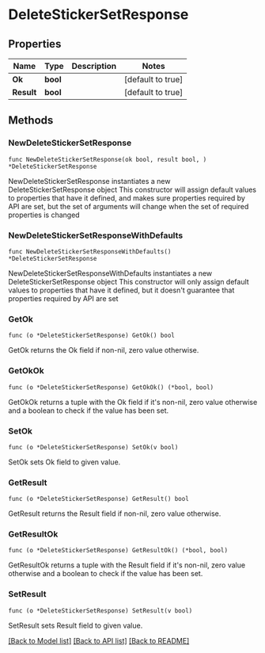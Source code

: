# DeleteStickerSetResponse

## Properties

Name | Type | Description | Notes
------------ | ------------- | ------------- | -------------
**Ok** | **bool** |  | [default to true]
**Result** | **bool** |  | [default to true]

## Methods

### NewDeleteStickerSetResponse

`func NewDeleteStickerSetResponse(ok bool, result bool, ) *DeleteStickerSetResponse`

NewDeleteStickerSetResponse instantiates a new DeleteStickerSetResponse object
This constructor will assign default values to properties that have it defined,
and makes sure properties required by API are set, but the set of arguments
will change when the set of required properties is changed

### NewDeleteStickerSetResponseWithDefaults

`func NewDeleteStickerSetResponseWithDefaults() *DeleteStickerSetResponse`

NewDeleteStickerSetResponseWithDefaults instantiates a new DeleteStickerSetResponse object
This constructor will only assign default values to properties that have it defined,
but it doesn't guarantee that properties required by API are set

### GetOk

`func (o *DeleteStickerSetResponse) GetOk() bool`

GetOk returns the Ok field if non-nil, zero value otherwise.

### GetOkOk

`func (o *DeleteStickerSetResponse) GetOkOk() (*bool, bool)`

GetOkOk returns a tuple with the Ok field if it's non-nil, zero value otherwise
and a boolean to check if the value has been set.

### SetOk

`func (o *DeleteStickerSetResponse) SetOk(v bool)`

SetOk sets Ok field to given value.


### GetResult

`func (o *DeleteStickerSetResponse) GetResult() bool`

GetResult returns the Result field if non-nil, zero value otherwise.

### GetResultOk

`func (o *DeleteStickerSetResponse) GetResultOk() (*bool, bool)`

GetResultOk returns a tuple with the Result field if it's non-nil, zero value otherwise
and a boolean to check if the value has been set.

### SetResult

`func (o *DeleteStickerSetResponse) SetResult(v bool)`

SetResult sets Result field to given value.



[[Back to Model list]](../README.md#documentation-for-models) [[Back to API list]](../README.md#documentation-for-api-endpoints) [[Back to README]](../README.md)


